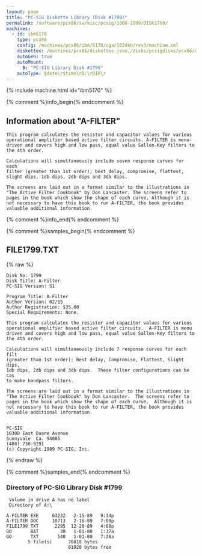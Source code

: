 ```yaml
---
layout: page
title: "PC-SIG Diskette Library (Disk #1799)"
permalink: /software/pcx86/sw/misc/pcsig/1000-1999/DISK1799/
machines:
  - id: ibm5170
    type: pcx86
    config: /machines/pcx86/ibm/5170/cga/1024kb/rev3/machine.xml
    diskettes: /machines/pcx86/diskettes.json,/disks/pcsigdisks/pcx86/diskettes.json
    autoGen: true
    autoMount:
      B: "PC-SIG Library Disk #1799"
    autoType: $date\r$time\rB:\rDIR\r
---
```


{% include machine.html id="ibm5170" %}

{% comment %}info_begin{% endcomment %}

## Information about "A-FILTER"

    This program calculates the resistor and capacitor values for various
    operational amplifier based active filter circuits. A-FILTER is menu-
    driven and covers high and low pass, equal value Sallen-Key filters to
    the 4th order.
    
    Calculations will simultaneously include seven response curves for each
    filter (greater than 1st order); best delay, compromise, flattest,
    slight dips, 1db dips, 2db dips and 3db dips.
    
    The screens are laid out in a format similar to the illustrations in
    "The Active Filter Cookbook" by Don Lancaster. The screens refer to
    pages in the book which show the shape of each curve. Although it is
    not necessary to have this book to run A-FILTER, the book provides
    valuable additional information.
{% comment %}info_end{% endcomment %}

{% comment %}samples_begin{% endcomment %}

## FILE1799.TXT

{% raw %}
```
Disk No: 1799                                                           
Disk Title: A-Filter                                                    
PC-SIG Version: S1                                                      
                                                                        
Program Title: A-Filter                                                 
Author Version: 02/15                                                   
Author Registration: $35.00                                             
Special Requirements: None.                                             
                                                                        
This program calculates the resistor and capacitor values for various   
operational amplifier based active filter circuits.  A-FILTER is menu   
driven and covers high and low pass, equal value Sallen-Key filters to  
the 4th order.                                                          
                                                                        
Calculations will simultaneously include 7 response curves for each filt
(greater than 1st order); Best delay, Compromise, Flattest, Slight dips,
1db dips, 2db dips and 3db dips.  These filter configurations can be cas
to make bandpass filters.                                               
                                                                        
The screens are laid out in a format similar to the illustrations in    
"The Active Filter Cookbook" by Don Lancaster.  The screens refer to    
pages in the book which show the shape of each curve.  Although it is   
not necessary to have this book to run A-FILTER, the book provides      
valuable additional information.                                        
                                                                        
                                                                        
PC-SIG                                                                  
1030D East Duane Avenue                                                 
Sunnyvale  Ca. 94086                                                    
(408) 730-9291                                                          
(c) Copyright 1989 PC-SIG, Inc.                                         
```
{% endraw %}

{% comment %}samples_end{% endcomment %}

### Directory of PC-SIG Library Disk #1799

     Volume in drive A has no label
     Directory of A:\

    A-FILTER EXE     63232   2-15-89   9:34p
    A-FILTER DOC     10713   2-16-89   7:09p
    FILE1799 TXT      2295  12-20-89   4:08p
    GO       BAT        38   1-01-80   1:37a
    GO       TXT       540   1-01-80   7:36a
            5 file(s)      76818 bytes
                           81920 bytes free

